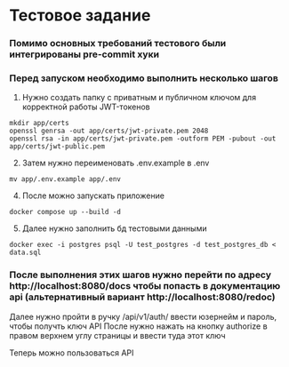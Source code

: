# Тестовое задание

### Помимо основных требований тестового были интегрированы pre-commit хуки

### Перед запуском необходимо выполнить несколько шагов

1. Нужно создать папку с приватным и публичном ключом для корректной работы JWT-токенов
```shell
mkdir app/certs
openssl genrsa -out app/certs/jwt-private.pem 2048
openssl rsa -in app/certs/jwt-private.pem -outform PEM -pubout -out app/certs/jwt-public.pem
```

2. Затем нужно переименовать .env.example в .env
```shell
mv app/.env.example app/.env
```

4. После можно запускать приложение
```shell
docker compose up --build -d
```

5. Далее нужно заполнить бд тестовыми данными
```shell
docker exec -i postgres psql -U test_postgres -d test_postgres_db < data.sql
```

### После выполнения этих шагов нужно перейти по адресу http://localhost:8080/docs чтобы попасть в документацию api (альтернативный вариант http://localhost:8080/redoc)
Далее нужно пройти в ручку /api/v1/auth/ ввести юзернейм и пароль, чтобы получть ключ API
После нужно нажать на кнопку authorize в правом верхнем углу страницы и ввести туда этот ключ

Теперь можно пользоваться API




















